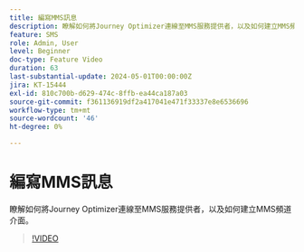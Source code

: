 ```yaml
---
title: 編寫MMS訊息
description: 瞭解如何將Journey Optimizer連線至MMS服務提供者，以及如何建立MMS頻道介面。
feature: SMS
role: Admin, User
level: Beginner
doc-type: Feature Video
duration: 63
last-substantial-update: 2024-05-01T00:00:00Z
jira: KT-15444
exl-id: 810c700b-d629-474c-8ffb-ea44ca187a03
source-git-commit: f361136919df2a417041e471f33337e8e6536696
workflow-type: tm+mt
source-wordcount: '46'
ht-degree: 0%

---
```


# 編寫MMS訊息

瞭解如何將Journey Optimizer連線至MMS服務提供者，以及如何建立MMS頻道介面。

>[!VIDEO](https://video.tv.adobe.com/v/3428816/?learn=on)
